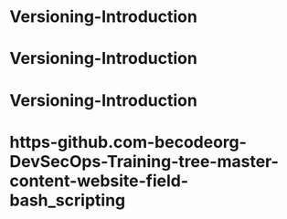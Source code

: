 # Versioning-Introduction
# Versioning-Introduction
# Versioning-Introduction
# https-github.com-becodeorg-DevSecOps-Training-tree-master-content-website-field-bash_scripting
